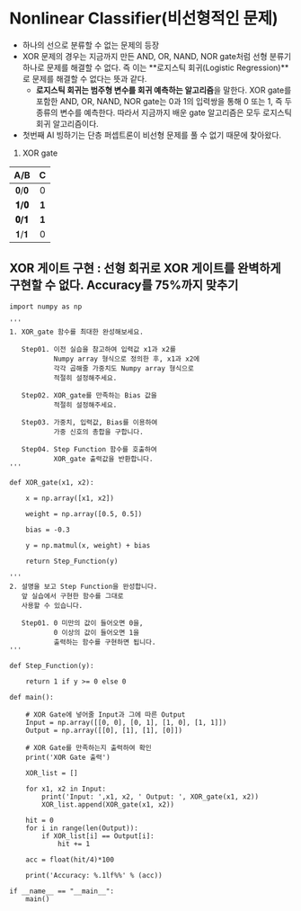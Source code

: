 # Nonlinear Classifier(비선형적인 문제)

- 하나의 선으로 분류할 수 없는 문제의 등장
- XOR 문제의 경우는 지금까지 만든 AND, OR, NAND, NOR gate처럼 선형 분류기 하나로 문제를 해결할 수 없다. 즉 이는 **로지스틱 회귀(Logistic Regression)**로 문제를 해결할 수 없다는 뜻과 같다.
    - **로지스틱 회귀는 범주형 변수를 회귀 예측하는 알고리즘**을 말한다. XOR gate를 포함한 AND, OR, NAND, NOR gate는 0과 1의 입력쌍을 통해 0 또는 1, 즉 두 종류의 변수를 예측한다. 따라서 지금까지 배운 gate 알고리즘은 모두 로지스틱 회귀 알고리즘이다.
- 첫번째 AI 빙하기는 단층 퍼셉트론이 비선형 문제를 풀 수 없기 때문에 찾아왔다.

1. XOR gate

| A/B | C |
|:---:|:---:|
| 𝟎/𝟎 | 0 |
| **𝟏/𝟎** | **1** |
| **𝟎/𝟏** | **1** |
| 𝟏/𝟏 | 0 |

## XOR 게이트 구현 : 선형 회귀로 XOR 게이트를 완벽하게 구현할 수 없다. Accuracy를 75%까지 맞추기

```
import numpy as np

'''
1. XOR_gate 함수를 최대한 완성해보세요.

   Step01. 이전 실습을 참고하여 입력값 x1과 x2를
           Numpy array 형식으로 정의한 후, x1과 x2에
           각각 곱해줄 가중치도 Numpy array 형식으로 
           적절히 설정해주세요.
           
   Step02. XOR_gate를 만족하는 Bias 값을
           적절히 설정해주세요.
           
   Step03. 가중치, 입력값, Bias를 이용하여 
           가중 신호의 총합을 구합니다.
           
   Step04. Step Function 함수를 호출하여 
           XOR_gate 출력값을 반환합니다.
'''

def XOR_gate(x1, x2):
    
    x = np.array([x1, x2])
    
    weight = np.array([0.5, 0.5])
    
    bias = -0.3
    
    y = np.matmul(x, weight) + bias
    
    return Step_Function(y)

'''
2. 설명을 보고 Step Function을 완성합니다.
   앞 실습에서 구현한 함수를 그대로 
   사용할 수 있습니다.

   Step01. 0 미만의 값이 들어오면 0을,
           0 이상의 값이 들어오면 1을
           출력하는 함수를 구현하면 됩니다.
'''

def Step_Function(y):
    
    return 1 if y >= 0 else 0

def main():
    
    # XOR Gate에 넣어줄 Input과 그에 따른 Output
    Input = np.array([[0, 0], [0, 1], [1, 0], [1, 1]])        
    Output = np.array([[0], [1], [1], [0]])
    
    # XOR Gate를 만족하는지 출력하여 확인
    print('XOR Gate 출력')
    
    XOR_list = []
    
    for x1, x2 in Input:
        print('Input: ',x1, x2, ' Output: ', XOR_gate(x1, x2))
        XOR_list.append(XOR_gate(x1, x2))
    
    hit = 0
    for i in range(len(Output)):
        if XOR_list[i] == Output[i]:
            hit += 1
    
    acc = float(hit/4)*100
    
    print('Accuracy: %.1lf%%' % (acc))

if __name__ == "__main__":
    main()
```
